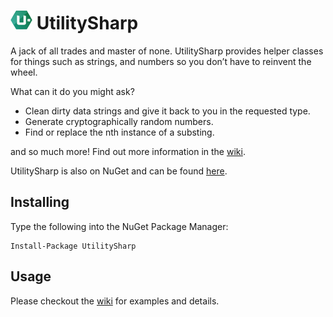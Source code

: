 # ![alt text](https://raw.githubusercontent.com/Mason32NZ/UtilitySharp/master/assets/img/logoGithub.png "UtilitySharp") UtilitySharp
A jack of all trades and master of none. UtilitySharp provides helper classes for things such as strings, and numbers so you don’t have to reinvent the wheel.

What can it do you might ask?
* Clean dirty data strings and give it back to you in the requested type.
* Generate cryptographically random numbers.
* Find or replace the nth instance of a substing. 

and so much more! Find out more information in the [wiki](https://github.com/Mason32NZ/UtilitySharp/wiki/Table-of-Contents).

UtilitySharp is also on NuGet and can be found [here](https://www.nuget.org/packages/UtilitySharp/).

## Installing
Type the following into the NuGet Package Manager:
```
Install-Package UtilitySharp
```

## Usage
Please checkout the [wiki](https://github.com/Mason32NZ/UtilitySharp/wiki/Table-of-Contents) for examples and details.

